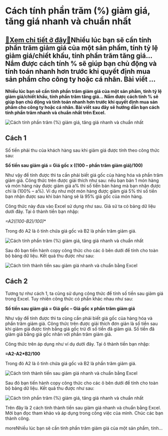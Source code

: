 Cách tính phần trăm (%) giảm giá, tăng giá nhanh và chuẩn nhất
==============================================================

[:gift:Xem chi tiết ở đây:gift:](https://hddtvn.com/cach-tinh-phan-tram-giam-gia-tang-gia-nhanh-va-chuan-nhat/)Nhiều lúc bạn sẽ cần tính phần trăm giảm giá của một sản phẩm, tính tỷ lệ giảm giá/chiết khấu, tính phần trăm tăng giá… Nắm được cách tính % sẽ giúp bạn chủ động và tính toán nhanh hơn trước khi quyết định mua sản phẩm cho công ty hoặc cá nhân. Bài viết …
---------------------------------------------------------------------------------------------------------------------------------------------------------------------------------------------------------------------------------------------------------------

**Nhiều lúc bạn sẽ cần tính phần trăm giảm giá của một sản phẩm, tính tỷ lệ giảm giá/chiết khấu, tính phần trăm tăng giá… Nắm được cách tính % sẽ giúp bạn chủ động và tính toán nhanh hơn trước khi quyết định mua sản phẩm cho công ty hoặc cá nhân. Bài viết sau đây sẽ hướng dẫn bạn cách tính phần trăm nhanh và chuẩn nhất trên Excel.**


![Cách tính phần trăm (%) giảm giá, tăng giá nhanh và chuẩn nhất](https://hddtvn.com/wp-content/uploads/2021/01/jRL9SJz.png "Cách tính phần trăm (%) giảm giá, tăng giá nhanh và chuẩn nhất")


Cách 1
------


Số tiền phải thu của khách hàng sau khi giảm giá được tính theo công thức sau:


**Số tiền sau giảm giá = Giá gốc x ((100 – phần trăm giảm giá)/100)**


Như vậy để tính được thì ta cần phải biết giá gốc của hàng hóa và phần trăm giảm giá. Công thức trên được giải thích như sau: nếu bạn bán 1 món hàng và món hàng này được giảm giá a% thì số tiền bán hàng mà bạn nhận được chỉ là (100% – a%). Ví dụ như một món hàng được giảm giá 5% thì số tiền bạn nhận được sau khi bán hàng sẽ là 95% giá gốc của món hàng.


Công thức này đưa vào Excel sử dụng như sau. Giả sử ta có bảng dữ liệu dưới đây. Tại ô thành tiền bạn nhập:


**=A2*((100-B2)/100)**


Trong đó A2 là ô tính chứa giá gốc và B2 là phần trăm giảm giá.


![Cách tính phần trăm (%) giảm giá, tăng giá nhanh và chuẩn nhất](https://hddtvn.com/wp-content/uploads/2021/01/kvz8mL6.png "Cách tính phần trăm (%) giảm giá, tăng giá nhanh và chuẩn nhất")


Sau đó bạn tiến hành copy công thức cho các ô bên dưới để tính cho toàn bộ bảng dữ liệu. Kết quả thu được như sau:


![Cách tính thành tiền sau giảm giá nhanh và chuẩn bằng Excel](https://hddtvn.com/wp-content/uploads/2021/01/aObFaWV.png "Cách tính thành tiền sau giảm giá nhanh và chuẩn bằng Excel")


Cách 2
------


Tương tự như cách 1, ta cũng sử dụng công thức để tính số tiền sau giảm giá trong Excel. Tuy nhiên công thức có phần khác nhau như sau:


**Số tiền sau giảm giá = Giá gốc – Giá gốc x phần trăm giảm giá**


Như vậy để tính được thì ta cũng cần phải biết giá gốc của hàng hóa và phần trăm giảm giá. Công thức trên được giải thích đơn giản là số tiền sau khi giảm giá được tính bằng giá gốc trừ đi số tiền đã giảm giá. Số tiền đã giảm giá bằng giá gốc nhân với phần trăm giảm giá.


Công thức trên áp dụng như ví dụ dưới đây. Tại ô thành tiền bạn nhập:


**=A2-A2*B2/100**


Trong đó A2 là ô tính chứa giá gốc và B2 là phần trăm giảm giá.


![Cách tính thành tiền sau giảm giá nhanh và chuẩn bằng Excel](https://hddtvn.com/wp-content/uploads/2021/01/jRL9SJz.png "Cách tính thành tiền sau giảm giá nhanh và chuẩn bằng Excel")


Sau đó bạn tiến hành copy công thức cho các ô bên dưới để tính cho toàn bộ bảng dữ liệu. Kết quả thu được như sau:


![Cách tính phần trăm (%) giảm giá, tăng giá nhanh và chuẩn nhất](https://hddtvn.com/wp-content/uploads/2021/01/dbBA20v.png "Cách tính phần trăm (%) giảm giá, tăng giá nhanh và chuẩn nhất")


Trên đây là 2 cách tính thành tiền sau giảm giá nhanh và chuẩn bằng Excel. Mời bạn đọc tham khảo và áp dụng trong công việc của mình. Chúc các bạn thành công.


moreNhiều lúc bạn sẽ cần tính phần trăm giảm giá của một sản phẩm, tính…

